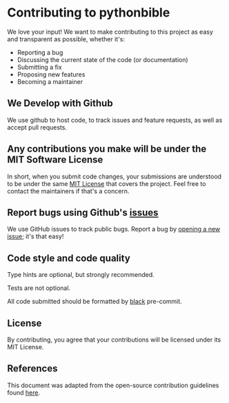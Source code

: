 # Contributing to pythonbible
We love your input! We want to make contributing to this project as easy and transparent as possible, whether it's:

- Reporting a bug
- Discussing the current state of the code (or documentation)
- Submitting a fix
- Proposing new features
- Becoming a maintainer

## We Develop with Github
We use github to host code, to track issues and feature requests, as well as accept pull requests.

## Any contributions you make will be under the MIT Software License
In short, when you submit code changes, your submissions are understood to be under the same [MIT License](http://choosealicense.com/licenses/mit/) that covers the project. Feel free to contact the maintainers if that's a concern.

## Report bugs using Github's [issues](https://github.com/avendesora/pythonbible/issues)
We use GitHub issues to track public bugs. Report a bug by [opening a new issue](https://github.com/avendesora/pythonbible/issues/new/choose); it's that easy!

## Code style and code quality
Type hints are optional, but strongly recommended.

Tests are not optional.

All code submitted should be formatted by [black](https://github.com/psf/black) pre-commit.

## License
By contributing, you agree that your contributions will be licensed under its MIT License.

## References
This document was adapted from the open-source contribution guidelines found [here](https://gist.github.com/briandk/3d2e8b3ec8daf5a27a62).
